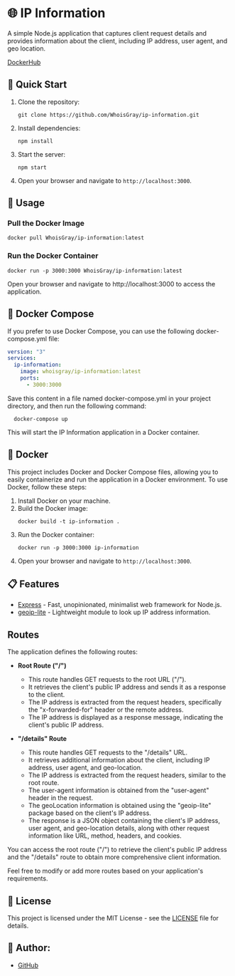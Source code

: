 # 🌐 IP Information

A simple Node.js application that captures client request details and provides information about the client, including IP address, user agent, and geo location.

[DockerHub](https://hub.docker.com/r/whoisgray/ip-information)
## 🚀 Quick Start

1. Clone the repository:

   ```shell
   git clone https://github.com/WhoisGray/ip-information.git
   ```

2. Install dependencies:
   ```shell
   npm install
   ```
3. Start the server:
   ```shell
   npm start
   ```
4. Open your browser and navigate to `http://localhost:3000`.

## 🚀 Usage

### Pull the Docker Image

```shell
docker pull WhoisGray/ip-information:latest
```

### Run the Docker Container

```shell
docker run -p 3000:3000 WhoisGray/ip-information:latest
```

Open your browser and navigate to http://localhost:3000 to access the application.

## 🐳 Docker Compose

If you prefer to use Docker Compose, you can use the following docker-compose.yml file:

```yml
version: "3"
services:
  ip-information:
    image: whoisgray/ip-information:latest
    ports:
      - 3000:3000
```

Save this content in a file named docker-compose.yml in your project directory, and then run the following command:

```shell
  docker-compose up
```

This will start the IP Information application in a Docker container.

## 🐳 Docker

This project includes Docker and Docker Compose files, allowing you to easily containerize and run the application in a Docker environment. To use Docker, follow these steps:

1. Install Docker on your machine.
2. Build the Docker image:
   ```shell
   docker build -t ip-information .
   ```
3. Run the Docker container:
   ```shell
   docker run -p 3000:3000 ip-information
   ```
4. Open your browser and navigate to `http://localhost:3000`.

## 📋 Features

- [Express](https://expressjs.com/) - Fast, unopinionated, minimalist web framework for Node.js.
- [geoip-lite](https://www.npmjs.com/package/geoip-lite) - Lightweight module to look up IP address information.

## Routes

The application defines the following routes:

- **Root Route ("/")**

  - This route handles GET requests to the root URL ("/").
  - It retrieves the client's public IP address and sends it as a response to the client.
  - The IP address is extracted from the request headers, specifically the "x-forwarded-for" header or the remote address.
  - The IP address is displayed as a response message, indicating the client's public IP address.

- **"/details" Route**
  - This route handles GET requests to the "/details" URL.
  - It retrieves additional information about the client, including IP address, user agent, and geo-location.
  - The IP address is extracted from the request headers, similar to the root route.
  - The user-agent information is obtained from the "user-agent" header in the request.
  - The geoLocation information is obtained using the "geoip-lite" package based on the client's IP address.
  - The response is a JSON object containing the client's IP address, user agent, and geo-location details, along with other request information like URL, method, headers, and cookies.

You can access the root route ("/") to retrieve the client's public IP address and the "/details" route to obtain more comprehensive client information.

Feel free to modify or add more routes based on your application's requirements.

## 📝 License

This project is licensed under the MIT License - see the [LICENSE](LICENSE) file for details.

## 👤 Author:

- [GitHub](https://github.com/WhoisGray)
